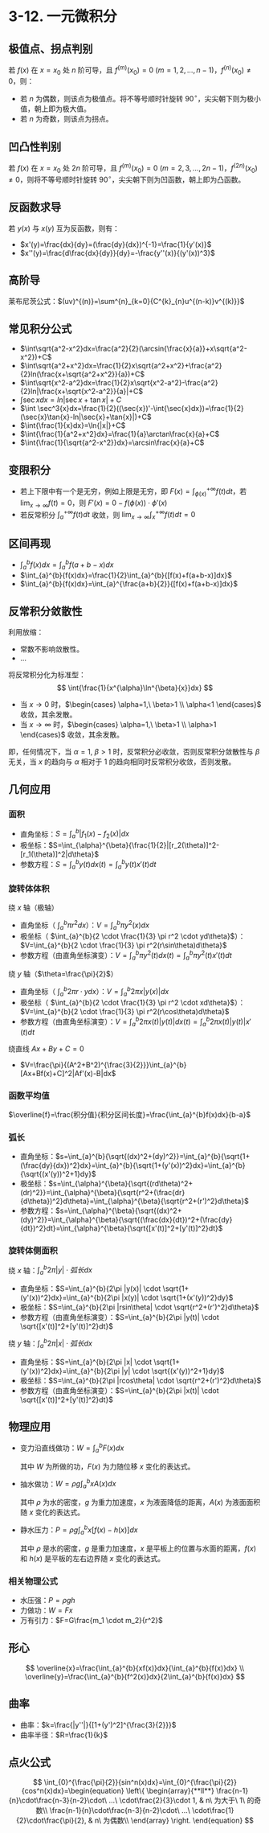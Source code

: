 # 3-12. 一元微积分

## 极值点、拐点判别

若 $f(x)$ 在 $x=x_0$ 处 $n$ 阶可导，且 $f^{(m)}(x_0)=0\ (m=1,2,...,n-1)$，$f^{(n)}(x_0)\neq 0$，则：

+ 若 $n$ 为偶数，则该点为极值点。将不等号顺时针旋转 $90^\circ$，尖尖朝下则为极小值，朝上即为极大值。
+ 若 $n$ 为奇数，则该点为拐点。

## 凹凸性判别

若 $f(x)$ 在 $x=x_0$ 处 $2n$ 阶可导，且 $f^{(m)}(x_0)=0\ (m=2,3,...,2n-1)$，$f^{(2n)}(x_0)\neq 0$，则将不等号顺时针旋转 $90^\circ$，尖尖朝下则为凹函数，朝上即为凸函数。

## 反函数求导

若 $y(x)$ 与 $x(y)$ 互为反函数，则有：

+ $x'(y)=\frac{dx}{dy}=(\frac{dy}{dx})^{-1}=\frac{1}{y'(x)}$
+ $x''(y)=\frac{d\frac{dx}{dy}}{dy}=-\frac{y''(x)}{(y'(x))^3}$

## 高阶导

莱布尼茨公式：$(uv)^{(n)}=\sum^{n}_{k=0}{C^{k}_{n}u^{(n-k)}v^{(k)}}$

## 常见积分公式

+ $\int\sqrt{a^2-x^2}dx=\frac{a^2}{2}(\arcsin{\frac{x}{a}}+x\sqrt{a^2-x^2})+C$
+ $\int\sqrt{a^2+x^2}dx=\frac{1}{2}x\sqrt{a^2+x^2}+\frac{a^2}{2}ln(\frac{x+\sqrt{a^2+x^2}}{a})+C$
+ $\int\sqrt{x^2-a^2}dx=\frac{1}{2}x\sqrt{x^2-a^2}-\frac{a^2}{2}ln|\frac{x+\sqrt{x^2-a^2}}{a}|+C$
+ $\int \sec{x}dx=ln|\sec{x}+\tan{x}|+C$
+ $\int \sec^3{x}dx=\frac{1}{2}((\sec{x})'-\int{\sec{x}dx})=\frac{1}{2}(\sec{x}\tan{x}-ln|\sec{x}+\tan{x}|)+C$
+ $\int{\frac{1}{x}dx}=\ln{|x|}+C$
+ $\int{\frac{1}{a^2+x^2}dx}=\frac{1}{a}\arctan\frac{x}{a}+C$
+ $\int{\frac{1}{\sqrt{a^2-x^2}}dx}=\arcsin\frac{x}{a}+C$

## 变限积分

+ 若上下限中有一个是无穷，例如上限是无穷，即 $F(x)=\int_{\phi(x)}^{+\infty}{f(t)dt}$，若 $\lim_{x \to \infty} f(t)=0$，则 $F'(x)=0-f(\phi(x))\cdot\phi'(x)$
+ 若反常积分 $\int_{a}^{+\infty}{f(t)dt}$ 收敛，则 $\lim_{x \to \infty}{\int_{x}^{+\infty}{f(t)dt}}=0$

## 区间再现

+ $\int_{a}^{b}{f(x)dx}=\int_{a}^{b}{f(a+b-x)dx}$
+ $\int_{a}^{b}{f(x)dx}=\frac{1}{2}\int_{a}^{b}{[f(x)+f(a+b-x)]dx}$
+ $\int_{a}^{b}{f(x)dx}=\int_{a}^{\frac{a+b}{2}}{[f(x)+f(a+b-x)]dx}$

## 反常积分敛散性

利用放缩：

+ 常数不影响敛散性。
+ ...

将反常积分化为标准型：
$$
\int{\frac{1}{x^{\alpha}\ln^{\beta}{x}}dx}
$$

+ 当 $x \to 0$ 时，$\begin{cases} \alpha=1,\ \beta>1 \\ \alpha<1 \end{cases}$ 收敛，其余发散。
+ 当 $x \to \infty$ 时，$\begin{cases} \alpha=1,\ \beta>1 \\ \alpha>1 \end{cases}$ 收敛，其余发散。

即，任何情况下，当 $\alpha=1,\ \beta>1$ 时，反常积分必收敛，否则反常积分敛散性与 $\beta$ 无关，当 $x$ 的趋向与 $\alpha$ 相对于 1 的趋向相同时反常积分收敛，否则发散。



## 几何应用

### 面积

+ 直角坐标：$S=\int_{a}^{b}{|f_1(x)-f_2(x)|dx}$
+ 极坐标：$S=\int_{\alpha}^{\beta}{\frac{1}{2}|[r_2(\theta)]^2-[r_1(\theta)]^2|d\theta}$
+ 参数方程：$S=\int_{a}^{b}y(t)dx(t)=\int_{a}^{b}{y(t)x'(t)dt}$

### 旋转体体积

绕 $x$ 轴（极轴）

+ 直角坐标（ $\int_{a}^{b}\pi r^2dx$）：$V=\int_{a}^{b}{\pi y^2(x)dx}$
+ 极坐标（ $\int_{a}^{b}{2 \cdot \frac{1}{3} \pi r^2 \cdot yd\theta}$）：$V=\int_{a}^{b}{2 \cdot \frac{1}{3} \pi r^2(r\sin\theta)d\theta}$
+ 参数方程（由直角坐标演变）：$V=\int_{a}^{b}{\pi y^2(t)dx(t)}=\int_{a}^{b}{\pi y^2(t)x'(t)dt}$

绕 $y$ 轴（$\theta=\frac{\pi}{2}$）

+ 直角坐标（ $\int_{a}^{b}2\pi r \cdot y dx$）：$V=\int_{a}^{b}{2\pi x|y(x)|dx}$
+ 极坐标（ $\int_{a}^{b}{2 \cdot \frac{1}{3} \pi r^2 \cdot xd\theta}$）：$V=\int_{a}^{b}{2 \cdot \frac{1}{3} \pi r^2(r\cos\theta)d\theta}$
+ 参数方程（由直角坐标演变）：$V=\int_{a}^{b}{2\pi x(t)|y(t)|dx(t)}=\int_{a}^{b}{2\pi x(t)|y(t)|x'(t)dt}$

绕直线 $Ax+By+C=0$

+ $V=\frac{\pi}{(A^2+B^2)^{\frac{3}{2}}}\int_{a}^{b}[Ax+Bf(x)+C]^2|Af'(x)-B|dx$

### 函数平均值

$\overline{f}=\frac{积分值}{积分区间长度}=\frac{\int_{a}^{b}f(x)dx}{b-a}$

### 弧长

+ 直角坐标：$s=\int_{a}^{b}{\sqrt{(dx)^2+(dy)^2}}=\int_{a}^{b}{\sqrt{1+(\frac{dy}{dx})^2}dx}=\int_{a}^{b}{\sqrt{1+(y'(x))^2}dx}=\int_{a}^{b}{\sqrt{(x'(y))^2+1}dy}$
+ 极坐标：$s=\int_{\alpha}^{\beta}{\sqrt{(rd\theta)^2+(dr)^2}}=\int_{\alpha}^{\beta}{\sqrt{r^2+(\frac{dr}{d\theta})^2}d\theta}=\int_{\alpha}^{\beta}{\sqrt{r^2+(r')^2}d\theta}$
+ 参数方程：$s=\int_{\alpha}^{\beta}{\sqrt{(dx)^2+(dy)^2}}=\int_{\alpha}^{\beta}{\sqrt{(\frac{dx}{dt})^2+(\frac{dy}{dt})^2}dt}=\int_{\alpha}^{\beta}{\sqrt{[x'(t)]^2+[y'(t)]^2}dt}$

### 旋转体侧面积

绕 $x$ 轴：$\int_{a}^{b}{2\pi |y| \cdot 弧长dx}$

+ 直角坐标：$S=\int_{a}^{b}{2\pi |y(x)| \cdot \sqrt{1+(y'(x))^2}dx}=\int_{a}^{b}{2\pi |x(y)| \cdot \sqrt{1+(x'(y))^2}dy}$
+ 极坐标：$S=\int_{a}^{b}{2\pi |rsin\theta| \cdot \sqrt{r^2+(r')^2}d\theta}$
+ 参数方程（由直角坐标演变）：$S=\int_{a}^{b}{2\pi |y(t)| \cdot \sqrt{[x'(t)]^2+[y'(t)]^2}dt}$

绕 $y$ 轴：$\int_{a}^{b}{2\pi |x| \cdot 弧长dx}$

+ 直角坐标：$S=\int_{a}^{b}{2\pi |x| \cdot \sqrt{1+(y'(x))^2}dx}=\int_{a}^{b}{2\pi |y| \cdot \sqrt{(x'(y))^2+1}dy}$
+ 极坐标：$S=\int_{a}^{b}{2\pi |rcos\theta| \cdot \sqrt{r^2+(r')^2}d\theta}$
+ 参数方程（由直角坐标演变）：$S=\int_{a}^{b}{2\pi |x(t)| \cdot \sqrt{[x'(t)]^2+[y'(t)]^2}dt}$

## 物理应用

+ 变力沿直线做功：$W=\int_{a}^{b}{F(x)dx}$

  其中 $W$ 为所做的功，$F(x)$ 为力随位移 $x$ 变化的表达式。

+ 抽水做功：$W=\rho g\int_{a}^{b}{xA(x)dx}$

  其中 $\rho$ 为水的密度，$g$ 为重力加速度，$x$ 为液面降低的距离，$A(x)$ 为液面面积随 $x$ 变化的表达式。

+ 静水压力：$P=\rho g\int_{a}^{b}{x[f(x)-h(x)]dx}$

  其中 $\rho$ 是水的密度，$g$ 是重力加速度，$x$ 是平板上的位置与水面的距离，$f(x)$ 和 $h(x)$ 是平板的左右边界随 $x$ 变化的表达式。

### 相关物理公式

+ 水压强：$P=\rho gh$
+ 力做功：$W=Fx$
+ 万有引力：$F=G\frac{m_1 \cdot m_2}{r^2}$

## 形心

$$
\overline{x}=\frac{\int_{a}^{b}{xf(x)}dx}{\int_{a}^{b}{f(x)}dx} \\
\overline{y}=\frac{\int_{a}^{b}{f^2(x)}dx}{2\int_{a}^{b}{f(x)}dx}
$$

## 曲率

+ 曲率：$k=\frac{|y''|}{[1+(y')^2]^{\frac{3}{2}}}$
+ 曲率半径：$R=\frac{1}{k}$

## 点火公式

$$
\int_{0}^{\frac{\pi}{2}}{sin^n(x)dx}=\int_{0}^{\frac{\pi}{2}}{cos^n(x)dx}=\begin{equation}
\left\{
\begin{array}{**ll**}
\frac{n-1}{n}\cdot\frac{n-3}{n-2}\cdot\ ...\ \cdot\frac{2}{3}\cdot 1, & n\ 为大于\ 1\ 的奇数\\
\frac{n-1}{n}\cdot\frac{n-3}{n-2}\cdot\ ...\ \cdot\frac{1}{2}\cdot\frac{\pi}{2}, & n\ 为偶数\\
\end{array}
\right.
\end{equation}
$$